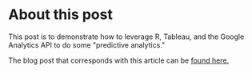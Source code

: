 # About this post

This post is to demonstrate how to leverage R, Tableau, and the Google Analytics API to do some "predictive analytics."

The blog post that corresponds with this article can be [found here.](http://brocktibert.com/emnerdery/2013/11/27/doing-advanced-analytics-inside-tableau-using-r/)
